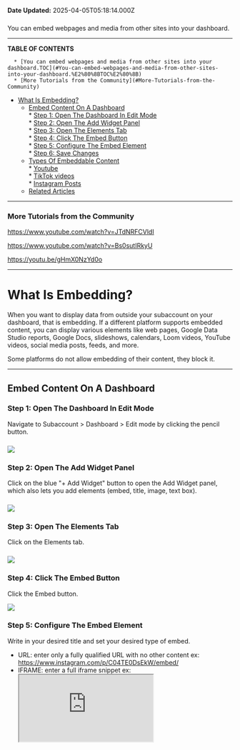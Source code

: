 **Date Updated:** 2025-04-05T05:18:14.000Z

### 

You can embed webpages and media from other sites into your dashboard.

---

**TABLE OF CONTENTS**

      * [You can embed webpages and media from other sites into your dashboard.TOC](#You-can-embed-webpages-and-media-from-other-sites-into-your-dashboard.%E2%80%8BTOC%E2%80%8B)
      * [More Tutorials from the Community](#More-Tutorials-from-the-Community)
* [What Is Embedding?](#What-Is-Embedding?)  
   * [Embed Content On A Dashboard](#Embed-Content-On-A-Dashboard)  
         * [Step 1: Open The Dashboard In Edit Mode](#Step-1%3A-Open-The-Dashboard-In-Edit-Mode)  
         * [Step 2: Open The Add Widget Panel](#Step-2%3A-Open-The-Add-Widget-Panel)  
         * [Step 3: Open The Elements Tab](#Step-3%3A-Open-The-Elements-Tab)  
         * [Step 4: Click The Embed Button](#Step-4%3A-Click-The-Embed-Button)  
         * [Step 5: Configure The Embed Element](#Step-5%3A-Configure-The-Embed-Element)  
         * [Step 6: Save Changes](#Step-6%3A-Save-Changes)  
   * [Types Of Embeddable Content](#Types-Of-Embeddable-Content)  
         * [Youtube](#Youtube)  
         * [TikTok videos](#TikTok-videos)  
         * [Instagram Posts](#Instagram-Posts)  
   * [Related Articles](#Related-Articles)

---

### More Tutorials from the Community

<https://www.youtube.com/watch?v=JTdNRFCVldI>

<https://www.youtube.com/watch?v=Bs0sutIRkyU>

**[](https://youtu.be/gHmX0NzYd0o)** [](https://youtu.be/gHmX0NzYd0o)<https://youtu.be/gHmX0NzYd0o> [](https://youtu.be/gHmX0NzYd0o)**[](https://youtu.be/gHmX0NzYd0o)**

---

# **What Is Embedding?**

  
When you want to display data from outside your subaccount on your dashboard, that is embedding. If a different platform supports embedded content, you can display various elements like web pages, Google Data Studio reports, Google Docs, slideshows, calendars, Loom videos, YouTube videos, social media posts, feeds, and more.
  
  
Some platforms do not allow embedding of their content, they block it.
  
  
---

## **Embed Content On A Dashboard**

  
### **Step 1: Open The Dashboard In Edit Mode**

  
Navigate to Subaccount > Dashboard > Edit mode by clicking the pencil button.

  
### 

**![](https://s3.amazonaws.com/cdn.freshdesk.com/data/helpdesk/attachments/production/155016221295/original/AOc3lTWR7g2bTmH2uKO2hFwpA0LC-8Zqnw.png?1703738676)**

###   

  
### **Step 2: Open The Add Widget Panel**

  
Click on the blue "+ Add Widget" button to open the Add Widget panel, which also lets you add elements (embed, title, image, text box).

  
### 

**![](https://s3.amazonaws.com/cdn.freshdesk.com/data/helpdesk/attachments/production/155016221296/original/R5q2ObANXKjEgprhUClO7sBU9TldSvd04w.png?1703738703)**
  
  
### **Step 3: Open The Elements Tab**

  
Click on the Elements tab.

  
### 

**![](https://s3.amazonaws.com/cdn.freshdesk.com/data/helpdesk/attachments/production/155026672400/original/dJtfNLhCRcEDDLYzV7ubZlw2IT5WCeok9g.png?1716874009)**
  
  
### **Step 4: Click The Embed Button**

  
Click the Embed button.

  
![](https://s3.amazonaws.com/cdn.freshdesk.com/data/helpdesk/attachments/production/155026672409/original/F7DVGw6_LB_aOWAQtcEPAiHKi-2guoRsWQ.png?1716874036)

###   

### **Step 5: Configure The Embed Element**

  
Write in your desired title and set your desired type of embed.

* URL: enter only a fully qualified URL with no other content ex: <https://www.instagram.com/p/C04TE0DsEkW/embed/>
* IFRAME: enter a full iframe snippet ex: <iframe src="https://www.openstreetmap.org/export/embed.html?bbox=-0.004017949104309083%2C51.47612752641776%2C0.00030577182769775396%2C51.478569861898606&layer=mapnik">

  
Optionally, hide or show the element's title in advanced settings.

  
### ![](https://s3.amazonaws.com/cdn.freshdesk.com/data/helpdesk/attachments/production/155044574416/original/-frhRlGdwiiJO2ir0tGWr7r4yZw4Gt7fxQ.png?1743809921)

  
### **Step 6: Save Changes**

  
Click the blue save button to save the element to the dashboard.

  
![](https://s3.amazonaws.com/cdn.freshdesk.com/data/helpdesk/attachments/production/155044574444/original/nnK9Racwk6fafA2UI7YTG3o7nJvv-JNkUg.png?1743810172)

---

## **Types Of Embeddable Content**

  
### **Youtube**

* Add an Embed element, then add the video's ID number (found after /video/ in the URL) to <https://www.youtube.com/embed/>
* For example if your youtube URL is https://www.youtube.com/watch?v=bFTIQDCvIrc , then copy the video ID "bFTIQDCvIrc" and add it to https://www.youtube.com/embed/. So your final URL will be <https://www.youtube.com/embed/bFTIQDCvIrc>

  
### **TikTok videos**

* Add an Embed element, then add the video's ID number (found after /video/ in the URL) to https://www.tiktok.com/embed/

  
### **Instagram Posts**

* Get the sharable link for your instagram post. You'll get a link similar to this:  
<https://www.instagram.com/p/C04TE0DsEkW/?utm%5Fsource=ig%5Fweb%5Fcopy%5Flink>
* You'll need to replace ?utm\_source=ig\_web\_copy\_link with /embed/. The URL should look like this afterward:  
<https://www.instagram.com/p/C04TE0DsEkW/embed/>
* Add this final URL on your embed element configuration.

---

## **Related Articles**

* [Customizing a widget ](https://help.gohighlevel.com/en/support/solutions/articles/155000001207)
* [Edit widgets on the dashboard ](https://help.gohighlevel.com/en/support/solutions/articles/155000001208)
* [Removing a widget](https://help.gohighlevel.com/en/support/solutions/articles/155000001211)